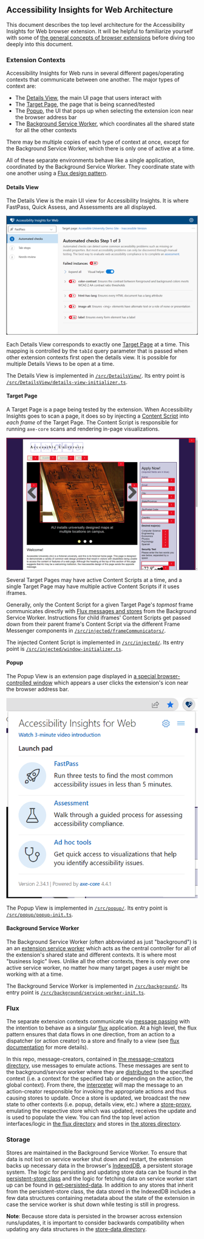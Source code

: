 <!--
Copyright (c) Microsoft Corporation. All rights reserved.
Licensed under the MIT License.
-->

## Accessibility Insights for Web Architecture

This document describes the top level architecture for the Accessibility Insights for Web browser extension. It will be helpful to familiarize yourself with some of [the general concepts of browser extensions](https://developer.chrome.com/docs/extensions/mv3/getstarted/extensions-101/) before diving too deeply into this document.

### Extension Contexts

Accessibility Insights for Web runs in several different pages/operating contexts that communicate between one another. The major types of context are:

* The [Details View](#details-view), the main UI page that users interact with
* The [Target Page](#target-page), the page that is being scanned/tested
* The [Popup](#popup), the UI that pops up when selecting the extension icon near the browser address bar
* The [Background Service Worker](#background-service-worker), which coordinates all the shared state for all the other contexts

There may be multiple copies of each type of context at once, except for the Background Service Worker, which there is only one of active at a time.

All of these separate environments behave like a single application, coordinated by the Background Service Worker. They coordinate state with one another using a [Flux design pattern](#flux).

#### Details View

The Details View is the main UI view for Accessibility Insights. It is where FastPass, Quick Assess, and Assessments are all displayed.

![Screenshot of details view](./screenshots/details-view.png)

Each Details View corresponds to exactly one [Target Page](#target-page) at a time. This mapping is controlled by the `tabId` query parameter that is passed when other extension contexts first open the details view. It is possible for multiple Details Views to be open at a time.

The Details View is implemented in [`/src/DetailsView/`](../src/DetailsView/). Its entry point is [`/src/DetailsView/details-view-initializer.ts`](../src/DetailsView/details-view-initializer.ts).

#### Target Page

A Target Page is a page being tested by the extension. When Accessibility Insights goes to scan a page, it does so by injecting a [Content Script](https://developer.chrome.com/docs/extensions/mv3/content_scripts/) into *each frame* of the Target Page. The Content Script is responsible for running `axe-core` scans and rendering in-page visualizations.

![Screenshot of target page with visualizations](./screenshots/target-page.png)

Several Target Pages may have active Content Scripts at a time, and a single Target Page may have multiple active Content Scripts if it uses iframes.

Generally, only the Content Script for a given Target Page's *topmost* frame communicates directly with [Flux messages and stores](#flux) from the Background Service Worker. Instructions for child iframes' Content Scripts get passed down from their parent frame's Content Script via the different Frame Messenger components in [`/src/injected/frameCommunicators/`](../src/injected/frameCommunicators/).

The injected Content Script is implemented in [`/src/injected/`](../src/injected/). Its entry point is [`/src/injected/window-initializer.ts`](../src/injected/window-initializer.ts).

#### Popup

The Popup View is an extension page displayed in [a special browser-controlled window](https://developer.chrome.com/docs/extensions/mv3/user_interface/#popup) which appears a user clicks the extension's icon near the browser address bar.

![Screenshot of popup](./screenshots/popup.png)

The Popup View is implemented in [`/src/popup/`](../src/popup/). Its entry point is [`/src/popup/popup-init.ts`](../src/popup/popup-init.ts).

#### Background Service Worker

The Background Service Worker (often abbreviated as just "background") is an an [extension service worker](https://developer.chrome.com/docs/extensions/mv3/service_workers/) which acts as the central controller for all of the extension's shared state and different contexts. It is where most "business logic" lives. Unlike all the other contexts, there is only ever one active service worker, no matter how many target pages a user might be working with at a time.

The Background Service Worker is implemented in [`/src/background/`](../src/background). Its entry point is [`/src/background/service-worker-init.ts`](../src/background/service-worker-init.ts).

### Flux

The separate extension contexts communicate via [message passing](https://developer.chrome.com/docs/extensions/mv3/messaging/) with the intention to behave as a singular [flux](https://facebook.github.io/flux/docs/in-depth-overview/) application. At a high level, the flux pattern ensures that data flows in one direction, from an action to a dispatcher (or action creator) to a store and finally to a view (see [flux documentation](https://facebook.github.io/flux/docs/in-depth-overview/#structure-and-data-flow) for more details).

In this repo, message-creators, contained in [the message-creators directory](../src/common/message-creators), use messages to emulate actions. These messages are sent to the background/service worker where they are [distributed](../src/background/background-message-distributor.ts) to the specified context (i.e. a context for the specified tab or depending on the action, the global context). From there, the [interpreter](../src/background/interpreter.ts) will map the  message to an action-creator responsible for invoking the appropriate actions and thus causing stores to update. Once a store is updated, we broadcast the new state to other contexts (i.e. popup, details view, etc.) where a [store-proxy](../src/common/store-proxy.ts), emulating the respective store which was updated, receives the update and is used to populate the view. You can find the top level action interfaces/logic in [the flux directory](../src/common/flux) and stores in [the stores directory](../src/background/stores).

### Storage

Stores are maintained in the Background Service Worker. To ensure that data is not lost on service worker shut down and restart, the extension backs up necessary data in the browser's [IndexedDB](https://developer.mozilla.org/en-US/docs/Web/API/IndexedDB_API), a persistent storage system. The logic for persisting and updating store data can be found in the [persistent-store class](../src/common/flux/persistent-store.ts) and the logic for fetching data on service worker start up can be found in [get-persisted-data](../src/background/get-persisted-data.ts). In addition to any stores that inherit from the persistent-store class, the data stored in the IndexedDB includes a few data structures containing metadata about the state of the extension in case the service worker is shut down while testing is still in progress.

**Note**: Because store data is persisted in the browser across extension runs/updates, it is important to consider backwards compatibility when updating any data structures in the [store-data directory](../src/common/types/store-data).
